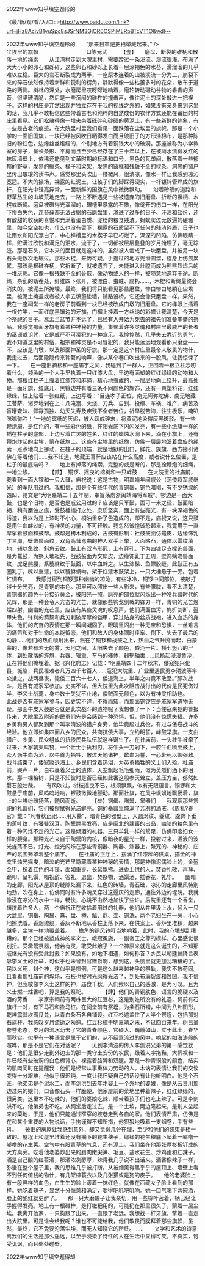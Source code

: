 2022年www知乎填空题形的

《最/新/观/看/入/口👉http://www.baidu.com/link?url=jHz8AcivB1yuSpc8sJSrNM3GjOR6OSPiMLRbBTcVT1O&wd》--

2022年www知乎填空题形的　　“那来日牢记把扫帚藏起来。”
/>　　　　　　　　　尘埃里的旗帜　　　　　　　　　□陈元武　　　【壹】　　磨盘、断裂的碓柄和散落一地的绳索　　从江湾村走到大院里村，需要蹚过一条溪流。溪流很浅，布满了大大小小的卵石和砾碎，这些卵石和砂砾上长着一层深褐色的水苔，滑溜溜的几乎难以立稳。巨大的岩石断裂成为两半，一座原本连着的山被溪流一分为二，崩裂下来的碎石依然保持着新鲜和锐利的楞角，静默得像一些枯萎多时的花朵，散布于道路的两侧。树林的深处，水磨房里吱呀呀地响着，磨轮转动碾动谷物的砉砉的声音，很坚硬清脆，然后是一些沉闷的碓杵的撞击声，像往泥土的深处敲进一把楔子。这样的村庄是兀然出现并独立存在于我的视线之外的，如果没有亲身来到这里的话，我几乎不敢相信这些带着古老和纯粹的自然成份的农作方式还能在莆田的村庄里看见。它们松散得像一堆夹杂着砾碎和砂碛的黄泥土，有一些新鲜的迹象，有一些是古老的痕迹。在大院里村里我们看见一面跌落在尘埃里的旗帜，那是一个小学的一面旧国旗，一块已经被风吹日晒得发白而且破旧了的方形涤棉布，是那种陈旧的粉红色，边缘丝丝绺绺的，个别地方有着铜钱大小的破洞。那座被称为小学教室的房子，呈长条形、平房而且至少已经存在了三十年以上，在被雨水渍得发红的抹灰墙壁上，依稀还能见到文革时期的标语和口号。黑色的瓦垄间，散落着一些郁郁的野草，发黑的檩条、椽子和梁架，发黑的窗框和残缺不全的棂条，洞黑的窗户里传出琅琅的读书声。感觉那里头吹出一缕微风，很清凉，像水一样让我感到凉沁宽适。不大的操场，裸露的红泥土，让孩子们的脚踩得硬实，一杆镀锌管焊成的旗杆，在阳光中锃亮异常，一面新鲜的国旗在风中微微飘动。　　沿着砂碛的道路和野草丛生的山坡荒地走去，一路上不断遇见一些被遗弃的旧磨盘、折断的镢柄、木棍或断绳。磨盘被碾得光溜溜的，碾槽里暴露的石质，像绽开的伤口一样，在阳光下惨白失色，连苔藓都无法占据的石磨盘里，渗进了过多的日子、汗渍和盐份，还有酸甜的收获的喜悦和充满着蛋白质、淀粉的粮食残渣。蚂蚁爬过无数遍的碾辙里，如今空空如也，什么也没有留下，裸露的石质留不下任何的残渣碎屑，日子也让雨水和阳光漂白了，中心榫槽里的木楔子早已朽烂了，深深的凹陷，仿佛眼睛一样，贮满过欣悦和满足的泪水，流干了，一切都被层层叠叠的岁月掩埋了，毫无踪迹。那是石头，它本来的面目就是这样的，虽然被人凿成了一块磨盘，并被另一块石头无数次地碾过。那些木棍，来历可疑，手握过的地方光滑圆溜，棍身上伤痕累累。那该是根碓杵柄，它折断了，就被遗弃了，未能进入灶膛而成为熊熊烈焰后的一堆灰烬。它像一根残缺不全的骨骸，像动物或人的一样，被随意地遗弃于途。断绳，杂乱的断茬处，纤维四下张开，被漂白、虫蛀、腐朽……，木棍和断绳最终会消失的，被泥土所掩埋，最终，我们将只能看见那些磨盘，惨白惨白地躺在尘埃里，被泥土掩盖或者被人拿去填壑垫墙，铺路设桥，它还会像只磨盘一样。果然，我在一座祠堂一样的老房子前看到一块已经被改成门墩的旧磨盘。它的榫眼上插着一根竹竿，一面红底黑镶边的牙旗，门楣上挂着一方丝绣的彩幛让我清楚，今天是个祭祀的日子。离盂兰盆节并不远了，已经有人开始为死去的祖先们准备丰盛的祭品。我感觉那面牙旗有着某种神秘的力量，集聚着许多灵魂和村庄里最威严的长者的巫语或诅咒，它是威严不可凌犯的一种宣示。我惶惶然，几乎失去靠近的勇气，我不知道这里的村俗，祖宗和神灵是不可冒犯的，我只能远远地观看那只磨盘――不，应该是门墩，以及那面神圣的牙旗。那一定是这个村庄里最令人敬畏的物什，我走过去，后面隐隐传来钟磬的响声，像从某个巷口吹出来的一股风，让我惊悚了一下。　　在一座旧骑楼和一座庙宇之间，我碰到了一群人，正围着一根立柱念叨着什么，领头的一个人手里执着一只红漆大盘，里边有面塑的红红绿绿的动物和人物。那根红柱子上缠着红绸带和麻绳，精心地缠成的，一层层地向上绕升，最高处是一面牙旗，红底儿、黑镶边并有着三条不同颜色的旆饰，还有一束塑料花，红红绿绿，柱上贴着一张红纸，上边写着：“目连孝子正位，南无阿弥陀佛、南无地藏王菩萨、诸罗地刹在上：凡淹溺、火烧、刀兵、自刭、投缳、车祸、难产、病苦及盲矒聋昧、鳏寡孤独、幼夭失寿及疾残不全者苦位，祈早脱苦海，往生极乐，唵叭咪嘛弥吽！”一地的冥纸的灰烬，被人踩成碎末，将黄泥地染得灰黑斑驳。有一些鞭炮屑，是红色的，有一些彩色的纸，在阳光底下闪闪发亮，有一些小纸旗一样的插在柱子的底部，上边写着亡灵的姓名，红红的蜡烛水淌下来，滴在小旗上，还有鞭炮炸起的尘埃，蒙在纸旗上。这些在尘埃里的纸旗，仿佛一层层地沿着盘旋的绳索一点点地向上挪动，在柱子的顶端，就是地狱的出口，鲜花、族旗、西方接引诸佛在等着他们……我不知道，地藏王菩萨应该站在什么高度，或者说什么位置，是柱子的最底端吗？　　地上有掉落的绳索，完整的或是断的，那是拴鞭炮的细绳，一地尘埃。　　　　【贰】　铜锣、摇曳的榕树和一只衅鼓　　在大院里的社庙前，我看到一面大锣和一只大鼓，庙祝说：这是古物，明嘉靖年间戚公（荡倭将军戚继光）的军队用过的。我相信，那是个有些年代的青铜器，铜色暗褐，有不少锈绿的蚀凹，铭文是“大明嘉靖二十五年制，奉旨荡虏浙闽靖海将军戚”。锣边是一面大鼓，也是个旧物，是否也是戚公用过的？应该是只军鼓，面可一米之径，鼓面暗褐，稍有磨蚀之痕，受鼓棰擂打之处，皮质坚实，面上有些亮光，有一块深褐色的污迹，我以为是上漆时不小心，桐油里杂了色造成的，却不是，庙祝又说，这只鼓是用牛血衅过的，有神灵的力量，不可轻触。我忽然诚惶诚恐起来，我竟用手一直摩挲着鼓面和鼓帮。鼓帮是栲木制成的，古鼓有形制：社鼓鼓面仿鼍皮，边缘饰乳丁三周，壁饰兽面纹，双角高耸弯曲的神人双手上举，人面略凸，通体以雷纹填地，辅以鱼纹，斜角云纹。鼓上有双鸟形冠，上有穿孔，下为四锥足支撑饰兽面，是为鼍鼓，为祭天地祖先，战鼓鼓面为文犀皮，边缘饰乳丁五周，壁饰螭吻兽面纹，虎足熊腰，篆貔貅纹于鼓面，以牛血衅之。以生漆髹、鱼鳔胶缝。此鼓正有五圈乳丁，髹以重漆，纹以貔貅螭吻，架于红漆木鼓架上，一只大棰悬于一旁。包着红绸布。　　我感觉得到铜锣那种幽幽的凉沁，有些冰冷，铜锣中间部位，被敲打得十分光亮，是青铜的本色。那里可以照出一些人影来，有些朦胧，看不太清楚，青铜器的颜色十分接近黄金，被阳光一照，磨亮的部位就闪烁出一种冷兵器时代的光辉，那是一种会令人亢奋的光芒，就像那些钩戈剑戟的锋刃一样，青铜的光芒煜煜四射。幽幽的光芒里，应该有某些灵魂的叹息声，他们满面血污，旄折剑断，盔甲失色，锋利的箭簇和兵刃刺破厚厚的铠甲，穿过贴身的丝质战袍，进入血热的身体，他们的亢奋的表情在那一瞬间凝固了，眼睛里闪出一种无奈和恐惧，一丝难言的痛苦和对于生命的本能留恋，他们和敌人的身体同时痉挛、倒下、失去了最后的动静……他们的热血喷射出来，溅在了铜锣和战鼓之上，热血之气升腾而起，白蒙蒙的，像若有若无的雾，天地之间，太阳失去了颜色，昏沌一片。横七竖八的尸体，到处散落的旌旗、兵器、辎重、车马的残体、毂辋轴軎……风扬起漫漫黄沙，正在将他们掩埋着。据《兴化府志》记载：“明嘉靖四十二年秋末，倭寇犯兴化县，城陷，兵民罹难者凡万四千七百人……寇犯大院里、广业里遇民勇李清波等率众抵之，战两昼夜，毙倭二百六十七人，倭退海上，半年之内竟不敢至。”那次战斗，是否有戚家军参加，史实不详，但大院里为此次阻击战付出的代价是民死伤过半，李义士战薨，身中数十矢犹不仆地，倭贼面无颜色，以为有神灵相助也。　　此战是否有戚家军参与，因史实不详，不得而知，而那面铜锣应是戚家军遗物无疑。那面牛皮大鼓是否就是此次战斗的遗物呢？我想像了一下：当倭寇来犯的警报传来，大院里及附近的民勇们先是会感到一种恐惧，但，他们没有惊慌失措。许多乡勇和男人都聚到那个叫李清波的猎户身旁，他毕竟服过兵役，有过与倭寇战斗的经验。他立即如集四面八乡的民众，共商抗倭大事，立约明誓，衅鼓举旗。一支由猎户、乡勇、民众组成的抗倭民兵队伍就这样诞生了。在社庙前，一头壮牛被牵了过来，大家朝天鸣铳，一个壮士手执利刃，将牛头一刀剁下，一腔牛血喷至鼓上，众人沥牛血为酒，以牛首为牺牲，敬过天地诸神，歃血为誓，一心赴死以御强敌。战斗结束了，倭寇败退海上。乡民们含着热泪，为英勇牺牲的义士们入殓。社庙前，哭声一片，白布裹着义士的遗体，天空飘起毛毛细雨，似为英烈们洒下的泪水。那一棵榕树，只是不知彼时是否已经如此番这般参天耸立，盖压方亩，郁然如磐石般壮哉。　　有风吹过，树枝摇曳不已，根须飘飘，似有无限语言。铜锣和大鼓悬于庙前，风呜呜地响，锣鼓微微地颤动。那面社旗，在风中飒飒地飘扬着，旗上的尘埃纷纷扬落，随风而逝。　　　【叁】铜罍、陶鬹、祭器们　　我观察那些祭祀的礼器们，它们被擦拭得光洁鲜亮。铜的罍器里盛满了芳冽的酒液，《周礼?春官》载：“凡春秋正祀……用大罍”，暗青色的器壁上，大圆涡纹、夔纹、腹饰下垂的蕉叶纹，有饕餮双耳。陶鬹黝黑发亮，应是闽北的建窑的出品，幽暗的釉色里有着一种闪烁不定的光芒。这是倾酒的礼器，三只羊乳一样的鬹足，仿佛印度妇女一样的腰身。那种光芒来自于陶鬹的内核，像暗夜的星光一样，投射过来，酒液的波光旌荡不已。灯光、烛光闪烁在那些青铜器、陶器、漆器上，繁冗的、神秘的、庄严的氛围笼罩着整个庙宇。　　在社庙的正厅上，摆满了红漆髹的供桌，描金的神龛里烛光摇曳，暗淡的光芒里隐藏着某种神秘的表情，那是神像泥偶脸上的，金盔金甲，扮着红色的斗篷，面如重枣，长髯飘拂。进香上供的人，焚香礼敬、再拜、跪叩、呈礼馔，唱祝辞、答礼，退出，焚祭物，洒馔酒，插香花，礼毕。　　幽暗的走廊，阳光从屋顶的缝隙处漏下来，红色的砖墙，青石础，凉沁的走廊里风特别地劲，吹在身上，仿佛同时有许多魂灵穿过这逼仄的走廊，通往外边的埕院。我就像浸在凉沁的水中一样，畅快，心跳不由然地加快了些许。后院里还有一个香堂，攘挤着许多人，两　个庙祝正在收拾着用过的礼器，他们从井里汲上水，倾入一只大盆里，铜罍、陶鬹、簋、盘、樽、觚、鼎、壶、铜洗，两个老妇坐在一旁，小心地擦洗着。香烟缭绕，香灰不断地从香柱上落下来，在供案上、香炉里堆积，越来越多，尘埃一样地覆盖着。　　檐角的铜风铃叮当地响着，此时，我的心境却乱糟糟的。那个已经被塑成神的李义士，峨冠冕旒，一副帝王之尊的模样，心里感觉很别扭。受罍鬹祭器，他若有灵，敢受此飨乎？一个神原来就是这么诞生的，不知那戚继光有没有受此封戴？如果没有，如地下相遇，如何称答？乡民以朝廷曾降旨表彰李义士的壮举，可似乎也未曾封官赠爵啊，想到这，头脑里就更加乱糟糟的了。民以义死，封个神，这似乎是惯例，可是这么越来越神乎的祭轨，我实不敢苟同。　　且看看那社庙前的埕场，石板也被时光磨得光洁了，到处布满裂痕和蚀凹。我不信神，但我敬像李义士这样的神，庙食千秋，人们飨以自己的感激，是为可叹。且为义士燃一炷香吧，算是我的祭祀。　　　　【肆】他们的青铜肤色、语言的脆硬以及酒的芳香　　李家宗祠前有两株巨大的红豆杉，这是别姓所没有的礼遇，祠前有石旗杆一对，有下马石和拴马桩。在祠堂前有祭埕，为条石所铺，中间为八卦图形，乾坤震巽坎离艮兑，以青白条石各自铺设。红豆杉遮盖住了大半个祭埕，包括那对石旗杆，我感叹岁月流逝之匆速。红豆杉植于明嘉靖之末，不过四百来年。树已呈苍苍老态，岁月的流水沥去了它的青春颜色，它硕大、巍峨如山，立于此土，春华而秋实。似乎有一种语言是属于它们的，从不经意流过的风中，响起的如海涛般的喧哗，那是不是它们在对话呢？　　见到李清波的传人李剑洪兄弟的第一感觉就是：他们是很少走到外边去的那一类守土安份的农民，趿着人字拖鞋，大裤衩和一件已经有些破洞的白色棉背心，裸露着胳膊和双腿。那是一种青铜般的颜色，结实的肌肉同时在提醒我：他们是经常从事重体力劳动的人。木讷的表情让我们的交谈变得十分艰难，他似乎很迟钝，一度让我怀疑自己的话没有让他听明白。他是个石匠，他弟弟是个泥水工，而李剑洪到去年才娶上一个外地的婆娘，像是从云贵川那边过来的娘们，口音像石头一样脆硬。他家屋前的菜地里种着辣子，红红绿绿的，很另类。这里本不吃辣的，他们的婆娘吃辣，顺带着孩子们也吃上辣了。可是李剑洪不吃，他弟弟也不吃。从祠堂后走过去，是一个土坡，两边隆起来，是别人垒起来的菜地，于是，他们只能通过窄窄的坡巷走到各自的家。他们表情严肃，仿佛是在和某个重要的人物说话，手拘谨得不知所措，他狠狠地吸着一支烟卷，手有些抖。　　破旧的房屋让我感到意外，却又觉得几分在理，至少和他们的装束是相一致的。屋埕上和屋里堆着还没有摘下的花生秧子，绿绿的花生秧底下坠着一嘟噜一嘟噜的花生荚。空气中有股青草的气息，还有泥土。我们坐在他那张厚杉板钉成的大方桌旁。吃着他老婆炒出来的腊肉嫩尖笋、毛豆、盐水花生、炒鸡蛋和红辣子。酒是自己酿的红苕酒，那酒浓冽醇厚，辣得我几乎说不出话来。酒香像辣子一样，弥漫在整个屋子里，我的思维几乎被打断。从被烟薰得黑乎乎的屋顶上、墙壁上看不到任何值钱的物什，有几架棕蓑衣以及几张獾或是狗的皮子。　　他的老婆脸上有一股异样的血色，白生生的脸上漾着一抹红色，就像在西藏女子脸上看到的那样。她吃着辣子，显然十分惬意和满足，嚼得吧叽吧叽响。她一口气喝下两碗酒，脸上的酡红就更酽了。　　那一只大磨碾子让我亲切，用一些棕叶苫着，柄已经让手握得发亮。地上有一根碓杵，是打糍粑用的，可能扔在那里很久了，蒙着一层尘埃。我离开他家，一只狗跟了出来，一直跟了老远。我想找一杆牙旗，擎着一直走出大院里。可是谁会给我呢？谁也不可能给我，他们敬畏而膜拜着那些旗帜，虽然，最终，它不免要沦落尘埃，而无人知晓它的所终。
.....　　文学和艺术的诗意离我们的生活是那么遥远，以至于浸染了诗性的人在生活中显得可笑，不真实，饱受讥讽，而且处处碰壁。





2022年www知乎填空题得却

